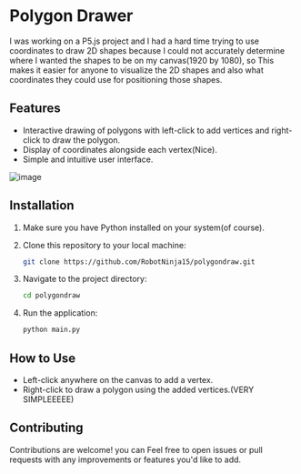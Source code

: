 # Polygon Drawer

I was working on a P5.js project and I had a hard time trying to use coordinates to draw 2D shapes because I could not accurately determine where I wanted the shapes to be on my canvas(1920 by 1080), so This makes it easier for anyone to visualize the 2D shapes and also what coordinates they could use for positioning those shapes.

## Features

- Interactive drawing of polygons with left-click to add vertices and right-click to draw the polygon.
- Display of coordinates alongside each vertex(Nice).
- Simple and intuitive user interface.

![image](https://github.com/RobotNinja15/polygondraw/assets/82102207/07a5a1ef-cc8d-4df0-9933-a4bd12822356)




## Installation

1. Make sure you have Python installed on your system(of course).
2. Clone this repository to your local machine:

   ```bash
   git clone https://github.com/RobotNinja15/polygondraw.git
   ```
   
3. Navigate to the project directory:

   ```bash
   cd polygondraw
   ```

4. Run the application:

   ```bash
   python main.py
   ```

## How to Use

- Left-click anywhere on the canvas to add a vertex.
- Right-click to draw a polygon using the added vertices.(VERY SIMPLEEEEE)



## Contributing

Contributions are welcome! you can Feel free to open issues or pull requests with any improvements or features you'd like to add.

